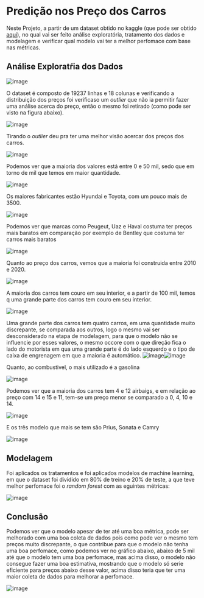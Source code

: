 # Predição nos Preço dos Carros

Neste Projeto, a partir de um dataset obtido no kaggle (que pode ser obtido [aqui](https://www.kaggle.com/datasets/deepcontractor/car-price-prediction-challenge)), no qual vai ser feito análise exploratória, tratamento dos dados e modelagem e verificar qual modelo vai ter a melhor perfomace com base nas métricas.

## Análise Exploratŕia dos Dados

![image](https://user-images.githubusercontent.com/39843884/179794788-7016712f-b942-4861-9c9c-bcbc0b47e805.png)

O dataset é composto de 19237 linhas e 18 colunas e verificando a distribuição dos preços foi verificaso um *outlier* que não ia permitir fazer uma análise acerca do preço, então o mesmo foi retirado (como pode ser visto na figura abaixo).

![image](https://user-images.githubusercontent.com/39843884/179795702-5b71f9ef-4707-4085-a321-7b85a9742122.png)

Tirando o *outlier* deu pra ter uma melhor visão acercar dos preços dos carros.

![image](https://user-images.githubusercontent.com/39843884/179796093-2826007b-29ce-4219-8119-9d0523a2bceb.png)

Podemos ver que a maioria dos valores está entre 0 e 50 mil, sedo que em torno de mil que temos em maior quantidade.

![image](https://user-images.githubusercontent.com/39843884/179797101-3a4efadf-a96c-429b-a595-0e0a0af9566f.png)

Os maiores fabricantes estão Hyundai e Toyota, com um pouco mais de 3500.

![image](https://user-images.githubusercontent.com/39843884/179797337-5711d6dd-db07-4fd0-a76b-003a0da89f2e.png)

Podemos ver que marcas como Peugeut, Uaz e Haval costuma ter preços mais baratos em comparação por exemplo de Bentley que costuma ter carros mais baratos

![image](https://user-images.githubusercontent.com/39843884/179797522-21077b12-c12c-48d0-a45d-67c4d1db005d.png)

Quanto ao preço dos carros, vemos que a maioria foi construida entre 2010 e 2020.

![image](https://user-images.githubusercontent.com/39843884/179797654-e642a471-589d-4b76-a16b-709ff8228693.png)

A maioria dos carros tem couro em seu interior, e a partir de 100 mil, temos q uma grande parte dos carros tem couro em seu interior.

![image](https://user-images.githubusercontent.com/39843884/179797808-f5c12b9b-1b32-4ed2-9ef8-831864ac058a.png)

Uma grande parte dos carros tem quatro carros, em uma quantidade muito discrepante, se comparada aos outros, logo o mesmo vai ser desconsiderado na etapa de modelagem, para que o modelo não se influencie por esses valores, o mesmo occore com o que direção fica o lado do motorista em qua uma grande parte é do lado esquerdo e o tipo de caixa de engrenagem em que a maioria é automático.
![image](https://user-images.githubusercontent.com/39843884/179798301-918aac2c-630d-4aa5-9847-b1247f5ffa8a.png)![image](https://user-images.githubusercontent.com/39843884/179798515-bcce9ba5-399b-4015-9bc2-71a2022abd5c.png)

Quanto, ao combustivel, o mais utilizado é a gasolina

![image](https://user-images.githubusercontent.com/39843884/179798926-5ed527e2-e0f0-498a-80bd-841095ec6a8b.png)

Podemos ver que a maioria dos carros tem 4 e 12 airbaigs, e em relação ao preço com 14 e 15 e 11, tem-se um preço menor se comparado a 0, 4, 10 e 14.

![image](https://user-images.githubusercontent.com/39843884/179799310-62b2f904-016e-445d-9ddc-63820e3fc7d4.png)

E os três modelo que mais se tem são Prius, Sonata e Camry

![image](https://user-images.githubusercontent.com/39843884/179799433-8d6855cc-bfb7-4613-80e1-d3c4be40d2b8.png)


## Modelagem

Foi aplicados os tratamentos e foi aplicados modelos de machine learning, em que o dataset foi dividido em 80% de treino e 20% de teste, a que teve melhor perfomace foi o *random forest* com as eguintes métricas:

![image](https://user-images.githubusercontent.com/39843884/179984799-ddd9eaba-612c-4fce-ad48-2c904d681583.png)


## Conclusão

Podemos ver que o modelo apesar de ter até uma boa métrica, pode ser melhorado com uma boa coleta de dados pois como pode ver o mesmo tem preços muito discrepante, o que contribue para que o modelo não tenha uma boa perfomace, como podemos ver no gráfico abaixo, abaixo de 5 mil até que o modelo tem uma boa perfomace, mas acima disso, o modelo não consegue fazer uma boa estimativa, mostrando que o modelo só serie eficiente para preços abaixo desse valor, acima disso teria que ter uma maior coleta de dados para melhorar a perfomace.

![image](https://user-images.githubusercontent.com/39843884/179985304-b64fc3f8-88cb-46cf-b410-5ca891bdbd6e.png)
